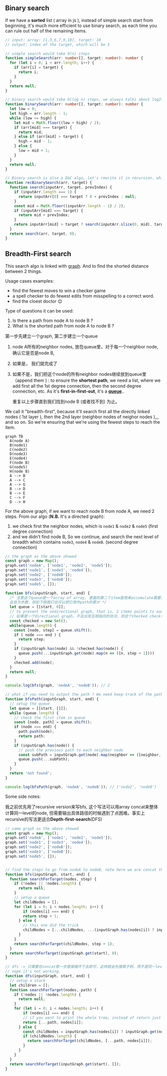 ## Binary search

If we have a **sorted** list ( array in js ), instead of simple search start from beginning, it's much more efficient to use binary search, as each time you can rule out half of the remaining items.

```typescript
// input: array: [1,3,6,7,9,10], target: 10
// output: index of the target, which will be 5

// simple search would take O(n) steps
function simpleSearch(arr: number[], target: number): number {
  for (let i = 0; i < arr.length; i++) {
    if (arr[i] = target) {
      return i;
    }
  }
  return null;
}

// binary search would take O(log n) steps, we always talks about log2(n) actually
function binarySearch(arr: number[], target: number): number {
  let low = 0;
  let high = arr.length - 1;
  while (low <= high) {
    let mid = Math.floor((low + high) / 2);
    if (arr[mid] === target) {
      return mid;
    } else if (arr[mid] > target) {
      high = mid - 1;
    } else {
      low = mid + 1;
    }
  }
  return null;
}

// Binary search is also a D&C algo, let's rewrite it in recursion, which is almost the same idea as quickSort
function recBinarySearch(arr, target) {
  function search(inputArr, target, prevIndex) {
    if (inputArr.length === 1) {
      return inputArr[0] === target ? 0 + prevIndex : null;
    }
    const mid = Math.floor((inputArr.length - 1) / 2);
    if (inputArr[mid] === target) {
      return mid + prevIndex;
    }
    return inputArr[mid] > target ? search(inputArr.slice(0, mid), target, prevIndex) : search(inputArr.slice(mid + 1), target, mid + 1 + prevIndex)
  }
  return search(arr, target, 0);
}
```



## Breadth-First search

This search algo is linked with [graph]('./data-structures.md#graph'). And to find the shorted distance between 2 things.

Usage cases examples:

- find the fewest moves to win a checker game
- a spell checker to do fewest edits from misspelling to a correct word.
- find the cloest doctor 😌

Type of questions it can be used:

1. Is there a path from node A to node B ?
2. What is the shorted path from node A to node B ?

第一步先建立一个graph, 第二步建立一个queue

1. node A所有的neighbor nodes, 放在queue里，对于每一个neighbor node, 确认它是否是node B, 

2. 如果是， 我们就完成了

3. 如果不是，我们把这个node的所有neighbor nodes继续放到queue里（append them ) : to ensure the **shortest path**, we need a list, where we add first all the 1st degree connection, then the second degree connection, etc. As it's **first-in-first-out**, it's a [**queue**]('.data-structures.md#queue').. 

   重复以上步骤直到我们找到node B (或者找不到) 为止。

We call it "breadth-first", because it'll search first all the directly linked nodes ( 1st layer ), then the 2nd layer (neighbor nodes of neighor nodes ),,, and so on. So we're ensuring that we're using the fewest steps to reach the item.

```mermaid
graph TB
  A(node A)
  B(node1)
  C(node2)
  D(node3)
  E(node4)
  F(node B)
  G(node5)
  H(node B)
  A --> B
  A --> C
  A --> G
  B --> D
  B --> E
  C --> F
  D --> H
```

For the above graph, if we want to reach node B from node A, we need 2 steps. From our algo (**N.B.** It's a directed graph):

1. we check first the neighbor nodes, which is `node1` & `node2` & `node5` (first degree connection)
2. and we didn't find node B, So we continue, and search the next level of breadth which contains `node3`, `node4` & `nodeB`. (second degree connection)

```javascript
// the graph as the above showed
const graph = new Map();
graph.set('nodeA', ['node1', 'node2', 'node5']);
graph.set('node1', ['node3', 'node4']);
graph.set('node2', ['nodeB']);
graph.set('node3', ['nodeB']);
graph.set('node5', []);

function bfs(inputGraph, start, end) {
  /* 注意这个queue是一个array of array, 里面的第二个item是用来accumulate需要累计的结果。
  此处为步数，但如下例我们也可以把它用作path的累计 */
  let queue = [[start, 0]];
  // to prevent the undirectional graph, that is, 2 items points to each other
  // 如果是一个directional graph，不会出现互相指向的状况，则这个checked check可以去掉
  const checked = new Set();
  while(queue.length) {
    const [node, step] = queue.shift();
    if ( node === end ) {
      return step;
    }
    if (inputGraph.has(node) && !checked.has(node)) {
      queue.push(...inputGraph.get(node).map(n => ([n, step + 1])))
    }
    checked.add(node);
  }
  return null;
}

console.log(bfs(graph, 'nodeA', 'nodeB')); // 2

// what if you need to output the path ? We need keep track of the path....
function bfsPath(inputGraph, start, end) {
  // setup the queue
  let queue = [[start, []]];
  while (queue.length) {
    // check the first item in queue
    const [node, path] = queue.shift();
    if (node === end) {
      path.push(node);
      return path;
    } 
    if (inputGraph.has(node)) {
      // push the previous path to each neighbor node
      const subPath = inputGraph.get(node).map(neighbor => ([neighbor, [...path, node]]));
      queue.push(...subPath);
    }
  }
  return 'not found';
}

console.log(bfsPath(graph, 'nodeA', 'nodeB')); // ['node2', 'nodeB']


```



Some side notes:

我之前优先用了recursive version来写bfs, 这个写法可以用array concat来整体计算同一level的node, 但需要输出具体路径的时候遇到了点困难。事实上recursive的写法更适合**Depth-first-search**(DFS)

```javascript
// same graph as the above showed
const graph = new Map();
graph.set('nodeA', ['node1', 'node2', 'node5']);
graph.set('node1', ['node3', 'node4']);
graph.set('node2', ['nodeB']);
graph.set('node3', ['nodeB']);
graph.set('node5', []);


// find the steps to go from nodeA to nodeB, note here we are concat the childNodes in the same level.
function bfs(inputGraph, start, end) {
  function searchForTarget(nodes, step) {
    if (!nodes || !nodes.length) {
      return null;
    }
    // setup a queue
  	let childNodes = [];
    for (let i = 0; i < nodes.length; i++) {
    	if (nodes[i] === end) {
      	return step + 1;
      } else {
        // this one did the trick
        childNodes = [...childNodes, ...(inputGraph.has(nodes[i]) ? inputGraph.get(nodes[i]) : [])];
      }
    }
    return searchForTarget(childNodes, step + 1);
  }
  return searchForTarget(inputGraph.get(start), 0);
}

// dfs -> 只需要在concat那一步直接循环下去即可，这样就会先搜索子树，而不是同一level的sibling
// nope it's not working.
function dfs(inputGraph, start, end) {
  // setup a stack
  let children = [];
  function searchForTarget(nodes, path) {
    if (!nodes || !nodes.length) {
      return null;
    }
    for (let i = 0; i < nodes.length; i++) {
    	if (nodes[i] === end) {
        // if you want to print the whole tree, instead of return just save it to an outer variable
      	return [...path, nodes[i]];
      } else {
        const childNodes = inputGraph.has(nodes[i]) ? inputGraph.get(nodes[i]) : [];
        if (childNodes.length) {
          return searchForTarget(childNodes, [...path, nodes[i]]);
        }
      }
    }
  }
  return searchForTarget(inputGraph.get(start), []);
}

```





